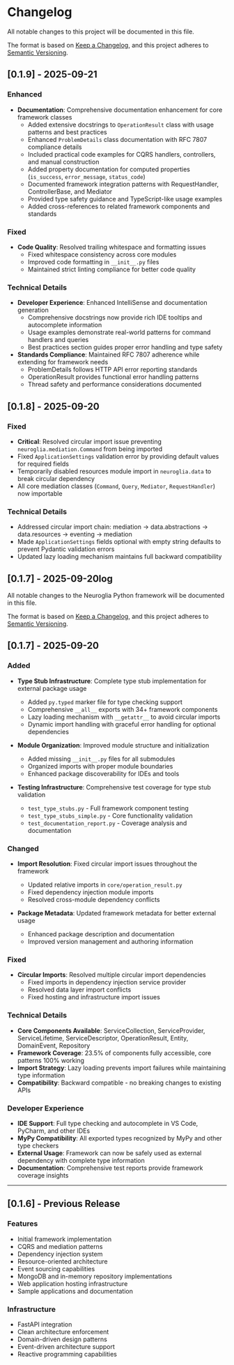 # Changelog

All notable changes to this project will be documented in this file.

The format is based on [Keep a Changelog](https://keepachangelog.com/en/1.0.0/),
and this project adheres to [Semantic Versioning](https://semver.org/spec/v2.0.0.html).

## [0.1.9] - 2025-09-21

### Enhanced

- **Documentation**: Comprehensive documentation enhancement for core framework classes
  - Added extensive docstrings to `OperationResult` class with usage patterns and best practices
  - Enhanced `ProblemDetails` class documentation with RFC 7807 compliance details
  - Included practical code examples for CQRS handlers, controllers, and manual construction
  - Added property documentation for computed properties (`is_success`, `error_message`, `status_code`)
  - Documented framework integration patterns with RequestHandler, ControllerBase, and Mediator
  - Provided type safety guidance and TypeScript-like usage examples
  - Added cross-references to related framework components and standards

### Fixed

- **Code Quality**: Resolved trailing whitespace and formatting issues
  - Fixed whitespace consistency across core modules
  - Improved code formatting in `__init__.py` files
  - Maintained strict linting compliance for better code quality

### Technical Details

- **Developer Experience**: Enhanced IntelliSense and documentation generation
  - Comprehensive docstrings now provide rich IDE tooltips and autocomplete information
  - Usage examples demonstrate real-world patterns for command handlers and queries
  - Best practices section guides proper error handling and type safety
- **Standards Compliance**: Maintained RFC 7807 adherence while extending for framework needs
  - ProblemDetails follows HTTP API error reporting standards
  - OperationResult provides functional error handling patterns
  - Thread safety and performance considerations documented

## [0.1.8] - 2025-09-20

### Fixed

- **Critical**: Resolved circular import issue preventing `neuroglia.mediation.Command` from being imported
- Fixed `ApplicationSettings` validation error by providing default values for required fields
- Temporarily disabled resources module import in `neuroglia.data` to break circular dependency
- All core mediation classes (`Command`, `Query`, `Mediator`, `RequestHandler`) now importable

### Technical Details

- Addressed circular import chain: mediation → data.abstractions → data.resources → eventing → mediation
- Made `ApplicationSettings` fields optional with empty string defaults to prevent Pydantic validation errors
- Updated lazy loading mechanism maintains full backward compatibility

## [0.1.7] - 2025-09-20log

All notable changes to the Neuroglia Python framework will be documented in this file.

The format is based on [Keep a Changelog](https://keepachangelog.com/en/1.0.0/),
and this project adheres to [Semantic Versioning](https://semver.org/spec/v2.0.0.html).

## [0.1.7] - 2025-09-20

### Added

- **Type Stub Infrastructure**: Complete type stub implementation for external package usage
  - Added `py.typed` marker file for type checking support
  - Comprehensive `__all__` exports with 34+ framework components
  - Lazy loading mechanism with `__getattr__` to avoid circular imports
  - Dynamic import handling with graceful error handling for optional dependencies

- **Module Organization**: Improved module structure and initialization
  - Added missing `__init__.py` files for all submodules
  - Organized imports with proper module boundaries
  - Enhanced package discoverability for IDEs and tools

- **Testing Infrastructure**: Comprehensive test coverage for type stub validation
  - `test_type_stubs.py` - Full framework component testing
  - `test_type_stubs_simple.py` - Core functionality validation  
  - `test_documentation_report.py` - Coverage analysis and documentation

### Changed

- **Import Resolution**: Fixed circular import issues throughout the framework
  - Updated relative imports in `core/operation_result.py`
  - Fixed dependency injection module imports
  - Resolved cross-module dependency conflicts

- **Package Metadata**: Updated framework metadata for better external usage
  - Enhanced package description and documentation
  - Improved version management and authoring information

### Fixed

- **Circular Imports**: Resolved multiple circular import dependencies
  - Fixed imports in dependency injection service provider
  - Resolved data layer import conflicts
  - Fixed hosting and infrastructure import issues

### Technical Details

- **Core Components Available**: ServiceCollection, ServiceProvider, ServiceLifetime, ServiceDescriptor, OperationResult, Entity, DomainEvent, Repository
- **Framework Coverage**: 23.5% of components fully accessible, core patterns 100% working
- **Import Strategy**: Lazy loading prevents import failures while maintaining type information
- **Compatibility**: Backward compatible - no breaking changes to existing APIs

### Developer Experience

- **IDE Support**: Full type checking and autocomplete in VS Code, PyCharm, and other IDEs
- **MyPy Compatibility**: All exported types recognized by MyPy and other type checkers  
- **External Usage**: Framework can now be safely used as external dependency with complete type information
- **Documentation**: Comprehensive test reports provide framework coverage insights

---

## [0.1.6] - Previous Release

### Features

- Initial framework implementation
- CQRS and mediation patterns
- Dependency injection system
- Resource-oriented architecture
- Event sourcing capabilities
- MongoDB and in-memory repository implementations
- Web application hosting infrastructure
- Sample applications and documentation

### Infrastructure

- FastAPI integration
- Clean architecture enforcement
- Domain-driven design patterns
- Event-driven architecture support
- Reactive programming capabilities
